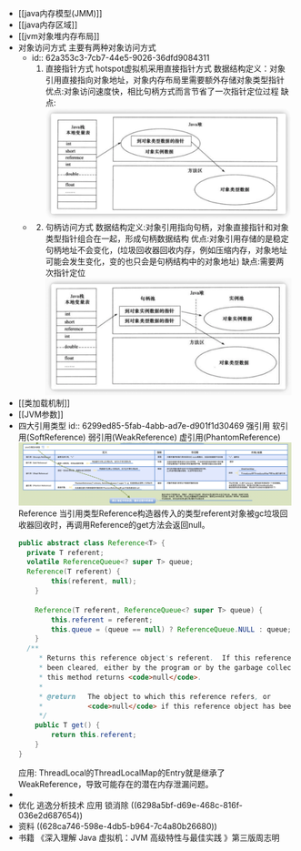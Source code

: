 - [[java内存模型(JMM)]]
- [[java内存区域]]
- [[jvm对象堆内存布局]]
- 对象访问方式
  主要有两种对象访问方式
	- id:: 62a353c3-7cb7-44e5-9026-36dfd9084311
	  1. 直接指针方式
	  hotspot虚拟机采用直接指针方式
	  数据结构定义：对象引用直接指向对象地址，对象内存布局里需要额外存储对象类型指针
	  优点:对象访问速度快，相比句柄方式而言节省了一次指针定位过程
	  缺点:
	  ![image.png](../assets/image_1654871168895_0.png)
	- 2. 句柄访问方式
	  数据结构定义:对象引用指向句柄，对象直接指针和对象类型指针组合在一起，形成句柄数据结构
	  优点:对象引用存储的是稳定句柄地址不会变化，(垃圾回收器回收内存，例如压缩内存，对象地址可能会发生变化，变的也只会是句柄结构中的对象地址)
	  缺点:需要两次指针定位
	  ![句柄数据结构.png](../assets/image_1654871145615_0.png)
- [[类加载机制]]
- [[JVM参数]]
- 四大引用类型
  id:: 6299ed85-5fab-4abb-ad7e-d901f1d30469
  强引用
  软引用(SoftReference)
  弱引用(WeakReference)
  虚引用(PhantomReference)
  ![截屏2022-06-03 下午7.21.04.png](../assets/截屏2022-06-03_下午7.21.04_1654255291803_0.png)
  Reference
  当引用类型Reference构造器传入的类型referent对象被gc垃圾回收器回收时，再调用Reference的get方法会返回null。
  ```java
  public abstract class Reference<T> {
  	private T referent;
  	volatile ReferenceQueue<? super T> queue;
  	Reference(T referent) {
          this(referent, null);
      }
  
      Reference(T referent, ReferenceQueue<? super T> queue) {
          this.referent = referent;
          this.queue = (queue == null) ? ReferenceQueue.NULL : queue;
      }
  	/**
       * Returns this reference object's referent.  If this reference object has
       * been cleared, either by the program or by the garbage collector, then
       * this method returns <code>null</code>.
       *
       * @return   The object to which this reference refers, or
       *           <code>null</code> if this reference object has been cleared
       */
      public T get() {
          return this.referent;
      }
  }
  ```
  应用:
  ThreadLocal的ThreadLocalMap的Entry就是继承了WeakReference，导致可能存在的潜在内存泄漏问题。
-
- 优化
  逃逸分析技术
  应用 锁消除 ((6298a5bf-d69e-468c-816f-036e2d687654))
- 资料
  ((628ca746-598e-4db5-b964-7c4a80b26680))
- 书籍
  《深入理解 Java 虚拟机：JVM 高级特性与最佳实践 》第三版周志明